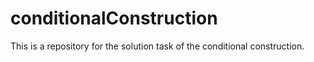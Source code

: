 # conditionalConstruction
This is a repository for the solution task of the conditional construction.
